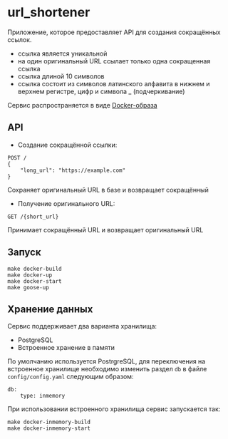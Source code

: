 # url_shortener

Приложение, которое предоставляет API для создания сокращённых ссылок.
- ссылка является уникальной
- на один оригинальный URL ссылает только одна сокращенная ссылка
- ссылка длиной 10 символов
- ссылка состоит из символов латинского алфавита в нижнем и верхнем регистре, цифр и символа _ (подчеркивание)

Сервис распространяется в виде [Docker-образа](https://hub.docker.com/r/damedelion/url_shortener_app)


## API

- Создание сокращённой ссылки:
```
POST /
{
    "long_url": "https://example.com"
}
```
Сохраняет оригинальный URL в базе и возвращает сокращённый

- Получение оригинального URL:
```
GET /{short_url}
```
Принимает сокращённый URL и возвращает оригинальный URL

## Запуск
```
make docker-build
make docker-up
make docker-start
make goose-up
```

## Хранение данных
Сервис поддерживает два варианта хранилища:
- PostgreSQL
- Встроенное хранение в памяти

По умолчанию используется PostrgreSQL, для переключения на встроенное хранилище необходимо изменить раздел `db` в файле `config/config.yaml` следующим образом:

```
db:
    type: inmemory
```

При использовании встроенного хранилища сервис запускается так:

```
make docker-inmemory-build
make docker-inmemory-start
```
